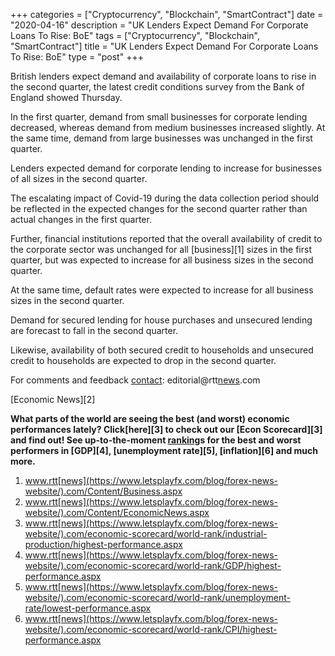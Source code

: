 +++
categories = ["Cryptocurrency", "Blockchain", "SmartContract"]
date = "2020-04-16"
description = "UK Lenders Expect Demand For Corporate Loans To Rise: BoE"
tags = ["Cryptocurrency", "Blockchain", "SmartContract"]
title = "UK Lenders Expect Demand For Corporate Loans To Rise: BoE"
type = "post"
+++

British lenders expect demand and availability of corporate loans to
rise in the second quarter, the latest credit conditions survey from the
Bank of England showed Thursday.

In the first quarter, demand from small businesses for corporate lending
decreased, whereas demand from medium businesses increased slightly. At
the same time, demand from large businesses was unchanged in the first
quarter.

Lenders expected demand for corporate lending to increase for businesses
of all sizes in the second quarter.

The escalating impact of Covid-19 during the data collection period
should be reflected in the expected changes for the second quarter
rather than actual changes in the first quarter.

Further, financial institutions reported that the overall availability
of credit to the corporate sector was unchanged for all [business][1]
sizes in the first quarter, but was expected to increase for all
business sizes in the second quarter.

At the same time, default rates were expected to increase for all
business sizes in the second quarter.

Demand for secured lending for house purchases and unsecured lending are
forecast to fall in the second quarter.

Likewise, availability of both secured credit to households and
unsecured credit to households are expected to drop in the second
quarter.

For comments and feedback [contact](https://www.playgroundfx.com/contact/): editorial@rtt[news](https://www.letsplayfx.com/blog/forex-news-website/).com

[Economic News][2]

 **What parts of the world are seeing the best (and worst) economic
performances lately? Click[here][3] to check out our [Econ Scorecard][3]
and find out! See up-to-the-moment [ranking](https://www.playgroundfx.com/blog/crypto-exchange-ranking/)s for the best and worst
performers in [GDP][4], [unemployment rate][5], [inflation][6] and much
more.**

   1. www.rtt[news](https://www.letsplayfx.com/blog/forex-news-website/).com/Content/Business.aspx
   2. www.rtt[news](https://www.letsplayfx.com/blog/forex-news-website/).com/Content/EconomicNews.aspx
   3. www.rtt[news](https://www.letsplayfx.com/blog/forex-news-website/).com/economic-scorecard/world-rank/industrial-production/highest-performance.aspx
   4. www.rtt[news](https://www.letsplayfx.com/blog/forex-news-website/).com/economic-scorecard/world-rank/GDP/highest-performance.aspx
   5. www.rtt[news](https://www.letsplayfx.com/blog/forex-news-website/).com/economic-scorecard/world-rank/unemployment-rate/lowest-performance.aspx
   6. www.rtt[news](https://www.letsplayfx.com/blog/forex-news-website/).com/economic-scorecard/world-rank/CPI/highest-performance.aspx
